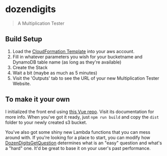 # dozendigits

> A Multiplication Tester

## Build Setup

1. Load the [CloudFormation Template](cloudformation.json) into your aws account.
2. Fill in whatever parameters you wish for your bucketname and DynamoDB table name (as long as they're available)
3. Create the Stack
4. Wait a bit (maybe as much as 5 minutes)
5. Visit the 'Outputs' tab to see the URL of your new Multiplication Tester Website.

## To make it your own

I initialized the front end using [this Vue repo](https://github.com/vuejs-templates/webpack-simple). Visit its documentation for more info.
When you've got it ready, just `npm run build` and copy the `dist` folder to your newly created s3 bucket.

You've also got some shiny new Lambda functions that you can mess around with. If you're looking for a place to start, you can modify how [DozenDigitsGetQuestion](lambda/DozenDigitsGetQuestion.py) determines what is an "easy" question and what's a "hard" one. It'd be great to base it on your user's past performance.
